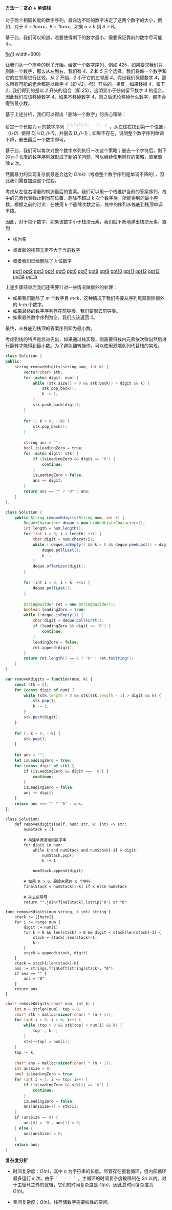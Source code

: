 ####  方法一：贪心 + 单调栈

对于两个相同长度的数字序列，最左边不同的数字决定了这两个数字的大小，例如，对于 *A = 1axxx*，*B = 1bxxx*，如果 *a > b* 则 *A > B*。

基于此，我们可以知道，若要使得剩下的数字最小，需要保证靠前的数字尽可能小。

 [fig1](https://assets.leetcode-cn.com/solution-static/402/402_fig1.png){:width=600}

让我们从一个简单的例子开始。给定一个数字序列，例如 *425*，如果要求我们只删除一个数字，那么从左到右，我们有 *4*、*2* 和 *5* 三个选择。我们将每一个数字和它的左邻居进行比较。从 *2* 开始，*2* 小于它的左邻居 *4*。假设我们保留数字 *4*，那么所有可能的组合都是以数字 *4*（即 *42*，*45*）开头的。相反，如果移掉 *4*，留下 *2*，我们得到的是以 *2* 开头的组合（即 *25*），这明显小于任何留下数字 *4* 的组合。因此我们应该移掉数字 *4*。如果不移掉数字 *4*，则之后无论移掉什么数字，都不会得到最小数。

基于上述分析，我们可以得出「删除一个数字」的贪心策略：

给定一个长度为 *n* 的数字序列 ![\[D_0D_1D_2D_3\ldotsD_{n-1}\] ](./p___D_0D_1D_2D_3ldots_D_{n-1}__.png) ，从左往右找到第一个位置 *i*（*i>0*）使得 *D_i<D_{i-1}*，并删去 *D_{i-1}*；如果不存在，说明整个数字序列单调不降，删去最后一个数字即可。

基于此，我们可以每次对整个数字序列执行一次这个策略；删去一个字符后，剩下的 *n-1* 长度的数字序列就形成了新的子问题，可以继续使用同样的策略，直至删除 *k* 次。

然而暴力的实现复杂度最差会达到 *O(nk)*（考虑整个数字序列是单调不降的），因此我们需要加速这个过程。

考虑从左往右增量的构造最后的答案。我们可以用一个栈维护当前的答案序列，栈中的元素代表截止到当前位置，删除不超过 *k* 次个数字后，所能得到的最小整数。根据之前的讨论：在使用 *k* 个删除次数之前，栈中的序列从栈底到栈顶单调不降。

因此，对于每个数字，如果该数字小于栈顶元素，我们就不断地弹出栈顶元素，直到
- 栈为空
- 或者新的栈顶元素不大于当前数字
- 或者我们已经删除了 *k* 位数字

  [ppt1](https://assets.leetcode-cn.com/solution-static/402/1.png)  [ppt2](https://assets.leetcode-cn.com/solution-static/402/2.png)  [ppt3](https://assets.leetcode-cn.com/solution-static/402/3.png)  [ppt4](https://assets.leetcode-cn.com/solution-static/402/4.png)  [ppt5](https://assets.leetcode-cn.com/solution-static/402/5.png)  [ppt6](https://assets.leetcode-cn.com/solution-static/402/6.png)  [ppt7](https://assets.leetcode-cn.com/solution-static/402/7.png)  [ppt8](https://assets.leetcode-cn.com/solution-static/402/8.png)  [ppt9](https://assets.leetcode-cn.com/solution-static/402/9.png)  [ppt10](https://assets.leetcode-cn.com/solution-static/402/10.png)  [ppt11](https://assets.leetcode-cn.com/solution-static/402/11.png)  [ppt12](https://assets.leetcode-cn.com/solution-static/402/12.png)  [ppt13](https://assets.leetcode-cn.com/solution-static/402/13.png)  [ppt14](https://assets.leetcode-cn.com/solution-static/402/14.png)  [ppt15](https://assets.leetcode-cn.com/solution-static/402/15.png) 

上述步骤结束后我们还需要针对一些情况做额外的处理：
- 如果我们删除了 *m* 个数字且 *m<k*，这种情况下我们需要从序列尾部删除额外的 *k-m* 个数字。
- 如果最终的数字序列存在前导零，我们要删去前导零。
- 如果最终数字序列为空，我们应该返回 *0*。

最终，从栈底到栈顶的答案序列即为最小数。

考虑到栈的特点是后进先出，如果通过栈实现，则需要将栈内元素依次弹出然后进行翻转才能得到最小数。为了避免翻转操作，可以使用双端队列代替栈的实现。

```C++ [sol1-C++]
class Solution {
public:
    string removeKdigits(string num, int k) {
        vector<char> stk;
        for (auto& digit: num) {
            while (stk.size() > 0 && stk.back() > digit && k) {
                stk.pop_back();
                k -= 1;
            }
            stk.push_back(digit);
        }

        for (; k > 0; --k) {
            stk.pop_back();
        }

        string ans = "";
        bool isLeadingZero = true;
        for (auto& digit: stk) {
            if (isLeadingZero && digit == '0') {
                continue;
            }
            isLeadingZero = false;
            ans += digit;
        }
        return ans == "" ? "0" : ans;
    }
};
```
```Java [sol1-Java]
class Solution {
    public String removeKdigits(String num, int k) {
        Deque<Character> deque = new LinkedList<Character>();
        int length = num.length();
        for (int i = 0; i < length; ++i) {
            char digit = num.charAt(i);
            while (!deque.isEmpty() && k > 0 && deque.peekLast() > digit) {
                deque.pollLast();
                k--;
            }
            deque.offerLast(digit);
        }
        
        for (int i = 0; i < k; ++i) {
            deque.pollLast();
        }
        
        StringBuilder ret = new StringBuilder();
        boolean leadingZero = true;
        while (!deque.isEmpty()) {
            char digit = deque.pollFirst();
            if (leadingZero && digit == '0') {
                continue;
            }
            leadingZero = false;
            ret.append(digit);
        }
        return ret.length() == 0 ? "0" : ret.toString();
    }
}
```
```JavaScript [sol1-JavaScript]
var removeKdigits = function(num, k) {
    const stk = [];
    for (const digit of num) {
        while (stk.length > 0 && stk[stk.length - 1] > digit && k) {
            stk.pop();
            k -= 1;
        }
        stk.push(digit);
    }

    for (; k > 0; --k) {
        stk.pop();
    }

    let ans = "";
    let isLeadingZero = true;
    for (const digit of stk) {
        if (isLeadingZero && digit === '0') {
            continue;
        }
        isLeadingZero = false;
        ans += digit;
    }
    return ans === "" ? "0" : ans;
};
```

```Python3 [sol1-Python3]
class Solution:
    def removeKdigits(self, num: str, k: int) -> str:
        numStack = []
        
        # 构建单调递增的数字串
        for digit in num:
            while k and numStack and numStack[-1] > digit:
                numStack.pop()
                k -= 1
        
            numStack.append(digit)
        
        # 如果 K > 0，删除末尾的 K 个字符
        finalStack = numStack[:-k] if k else numStack
        
        # 抹去前导零
        return "".join(finalStack).lstrip('0') or "0"
```

```Golang [sol1-Golang]
func removeKdigits(num string, k int) string {
    stack := []byte{}
    for i := range num {
        digit := num[i]
        for k > 0 && len(stack) > 0 && digit < stack[len(stack)-1] {
            stack = stack[:len(stack)-1]
            k--
        }
        stack = append(stack, digit)
    }
    stack = stack[:len(stack)-k]
    ans := strings.TrimLeft(string(stack), "0")
    if ans == "" {
        ans = "0"
    }
    return ans
}
```

```C [sol1-C]
char* removeKdigits(char* num, int k) {
    int n = strlen(num), top = 0;
    char* stk = malloc(sizeof(char) * (n + 1));
    for (int i = 0; i < n; i++) {
        while (top > 0 && stk[top] > num[i] && k) {
            top--, k--;
        }
        stk[++top] = num[i];
    }
    top -= k;

    char* ans = malloc(sizeof(char) * (n + 1));
    int ansSize = 0;
    bool isLeadingZero = true;
    for (int i = 1; i <= top; i++) {
        if (isLeadingZero && stk[i] == '0') {
            continue;
        }
        isLeadingZero = false;
        ans[ansSize++] = stk[i];
    }
    if (ansSize == 0) {
        ans[0] = '0', ans[1] = 0;
    } else {
        ans[ansSize] = 0;
    }
    return ans;
}
```

**复杂度分析**

* 时间复杂度：*O(n)*，其中 *n* 为字符串的长度。尽管存在嵌套循环，但内部循环最多运行 *k* 次。由于 ![0<k\len ](./p__0___k_le_n_.png) ，主循环的时间复杂度被限制在 *2n* 以内。对于主循环之外的逻辑，它们的时间复杂度是 *O(n)*，因此总时间复杂度为 *O(n)*。

* 空间复杂度：*O(n)*。栈存储数字需要线性的空间。